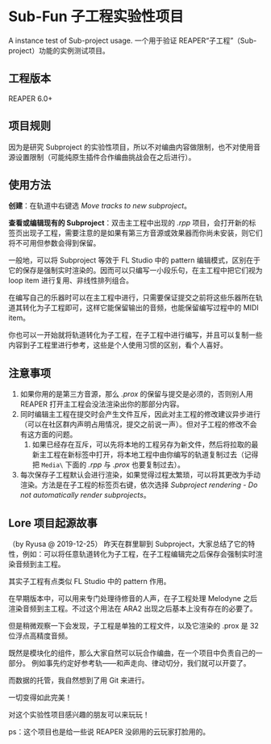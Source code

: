 # Sub-Fun 子工程实验性项目
A instance test of Sub-project usage. 
一个用于验证 REAPER“子工程”（Sub-project）功能的实例测试项目。



## 工程版本

REAPER 6.0+



## 项目规则
因为是研究 Subproject 的实验性项目，所以不对编曲内容做限制，也不对使用音源设置限制（可能纯原生插件合作编曲挑战会在之后进行）。



## 使用方法

**创建**：在轨道中右键选 *Move tracks to new subproject*。

**查看或编辑现有的 Subproject**：双击主工程中出现的 *.rpp* 项目，会打开新的标签页出现子工程，需要注意的是如果有第三方音源或效果器而你尚未安装，则它们将不可用但参数会得到保留。

一般地，可以将 Subproject 等效于 FL Studio 中的 pattern 编辑模式，区别在于它的保存是强制实时渲染的。因而可以只编写一小段乐句，在主工程中把它们视为 loop item 进行复用、非线性排列组合。

在编写自己的乐器时可以在主工程中进行，只需要保证提交之前将这些乐器所在轨道其转化为子工程即可，这样它能保留输出的音频，也能保留编写过程中的 MIDI item。

你也可以一开始就将轨道转化为子工程，在子工程中进行编写，并且可以复制一些内容到子工程里进行参考，这些是个人使用习惯的区别，看个人喜好。



## 注意事项
1. 如果你用的是第三方音源，那么 *.prox* 的保留与提交是必须的，否则别人用 REAPER 打开主工程会没法渲染出你的那部分内容。
2. 同时编辑主工程在提交时会产生文件互斥，因此对主工程的修改建议异步进行（可以在社区群内声明占用情况，提交之前说一声）。但对子工程的修改不会有这方面的问题。
   1. 如果已经存在互斥，可以先将本地的工程另存为新文件，然后将拉取的最新主工程在新标签中打开，将本地工程中由你编写的轨道复制过去（记得把 `Media\` 下面的 *.rpp* 与 *.prox* 也要复制过去）。
3. 每次保存子工程默认会进行渲染，如果觉得过程太繁琐，可以将其更改为手动渲染。方法是在子工程的标签页右键，依次选择 *Subproject rendering - Do not automatically render subprojects*。



## Lore 项目起源故事
（by Ryusa @ 2019-12-25）
昨天在群里聊到 Subproject，大家总结了它的特性，例如：可以将任意轨道转化为子工程，在子工程编辑完之后保存会强制实时渲染音频到主工程。

其实子工程有点类似 FL Studio 中的 pattern 作用。

在早期版本中，可以用来专门处理待修音的人声，在子工程处理 Melodyne 之后渲染音频到主工程。不过这个用法在 ARA2 出现之后基本上没有存在的必要了。

但是稍微观察一下会发现，子工程是单独的工程文件，以及它渲染的 .prox 是 32 位浮点高精度音频。

既然是模块化的组件，那么大家自然可以玩合作编曲，在一个项目中负责自己的一部分。
例如事先约定好参考轨——和声走向、律动切分，我们就可以开耍了。

而数据的托管，我自然想到了用 Git 来进行。

一切变得如此完美！

对这个实验性项目感兴趣的朋友可以来玩玩！

ps：这个项目也是给一些说 REAPER 没卵用的云玩家打脸用的。